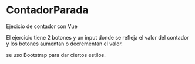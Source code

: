 # ContadorParada

Ejecicio de contador con Vue

El ejercicio tiene 2 botones y un input donde se refleja el valor del contador y los botones aumentan o decrementan el valor.

se uso Bootstrap para dar ciertos estilos.

